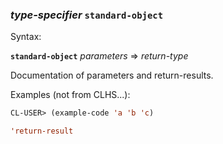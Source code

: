 ### <em>type-specifier</em> <strong>`standard-object`</strong>

Syntax:

<strong>`standard-object`</strong> <em>parameters</em> => <em>return-type</em>

Documentation of parameters and return-results.

Examples (not from CLHS...):

```lisp
CL-USER> (example-code 'a 'b 'c)

'return-result
```
